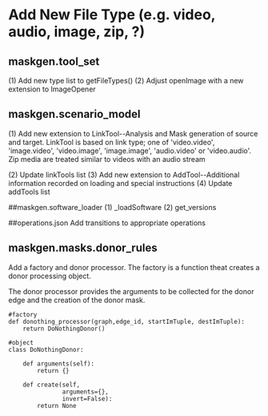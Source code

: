 # Add New File Type (e.g. video, audio, image, zip,  ?)
## maskgen.tool_set
 (1) Add new type list to getFileTypes()
 (2) Adjust openImage with a new extension to ImageOpener
## maskgen.scenario_model
 (1) Add new extension to LinkTool--Analysis and Mask generation of source and target.  LinkTool is based on link type; one of  'video.video', 'image.video', 'video.image', 'image.image', 'audio.video'  or 'video.audio'.  Zip media are treated similar to videos with an audio stream

 (2) Update linkTools list
 (3) Add new extension to AddTool--Additional information recorded on loading and special instructions
 (4) Update addTools list

##maskgen.software_loader
 (1) _loadSoftware
 (2) get_versions

##operations.json
 Add transitions to appropriate operations

## maskgen.masks.donor_rules

 Add a factory and donor processor.  The factory is a function theat creates a donor processing object.

The donor processor provides the arguments to be collected for the donor edge and the creation of the donor mask.

```
#factory
def donothing_processor(graph,edge_id, startImTuple, destImTuple):
    return DoNothingDonor()
 
#object
class DoNothingDonor:

    def arguments(self):
        return {}

    def create(self,
               arguments={},
               invert=False):
        return None
```